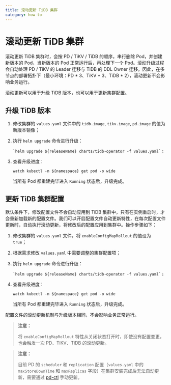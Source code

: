 ```yaml
---
title: 滚动更新 TiDB 集群
category: how-to
---
```


# 滚动更新 TiDB 集群

滚动更新 TiDB 集群时，会按 PD / TiKV / TiDB 的顺序，串行删除 Pod，并创建新版本的 Pod，当新版本的 Pod 正常运行后，再处理下一个 Pod。滚动升级过程会自动处理 PD / TiKV 的 Leader 迁移与 TiDB 的 DDL Owner 迁移。因此，在多节点的部署拓扑下（最小环境：PD * 3、TiKV * 3、TiDB * 2），滚动更新不会影响业务运行。

滚动更新可以用于升级 TiDB 版本，也可以用于更新集群配置。

## 升级 TiDB 版本

1. 修改集群的 `values.yaml` 文件中的 `tidb.image`, `tikv.image`, `pd.image` 的值为新版本镜像；
2. 执行 `helm upgrade` 命令进行升级：

    ```shell
    `helm upgrade ${releaseName} charts/tidb-operator -f values.yaml`；
    ```

3. 查看升级进度：

    ```shell
    watch kubectl -n ${namespace} get pod -o wide
    ```
    
    当所有 Pod 都重建完毕进入 `Running` 状态后，升级完成。

## 更新 TiDB 集群配置

默认条件下，修改配置文件不会自动应用到 TiDB 集群中，只有在实例重启时，才会重新加载新的配置文件。我们可以开启配置文件自动更新特性，在每次配置文件更新时，自动执行滚动更新，将修改后的配置应用到集群中。操作步骤如下：

1. 修改集群的 `values.yaml` 文件，将 `enableConfigMapRollout` 的值设为 `true`；
2. 根据需求修改 `values.yaml` 中需要调整的集群配置项；
3. 执行 `helm upgrade` 命令进行升级：

    ```shell
    `helm upgrade ${releaseName} charts/tidb-operator -f values.yaml`；
    ```

4. 查看升级进度：

    ```shell
    watch kubectl -n ${namespace} get pod -o wide
    ```
    
    当所有 Pod 都重建完毕进入 `Running` 状态后，升级完成。

配置文件的滚动更新机制与升级版本相同，不会影响业务正常运行。

> **注意：**
> 
> 将 `enableConfigMapRollout` 特性从关闭状态打开时，即使没有配置变更，也会触发一次 PD、TiKV、TiDB 的滚动更新。

> **注意：**
>
> 目前 PD 的 `scheduler` 和 `replication` 配置（`values.yaml` 中的 `maxStoreDownTime` 和 `maxReplicas` 字段）在集群安装完成后无法自动更新，需要通过 [pd-ctl](/dev/reference/tools/pd-control.md) 手动更新。
